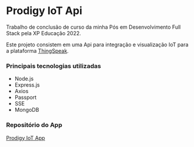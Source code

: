 # Prodigy IoT Api
Trabalho de conclusão de curso da minha Pós em Desenvolvimento Full Stack pela XP Educação 2022.

Este projeto consistem em uma Api para integração e visualização IoT para a plataforma [ThingSpeak](https://thingspeak.mathworks.com/).

### Principais tecnologias utilizadas

- Node.js
- Express.js
- Axios
- Passport
- SSE
- MongoDB

### Repositório do App

[Prodigy IoT App](https://github.com/lcsjunior/prodigy-rn-app-v2/tree/master)
